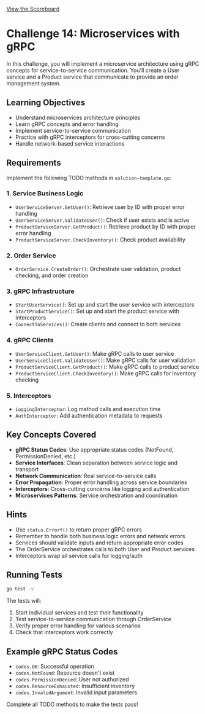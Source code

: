 [View the Scoreboard](SCOREBOARD.md)

# Challenge 14: Microservices with gRPC

In this challenge, you will implement a microservice architecture using gRPC concepts for service-to-service communication. You'll create a User service and a Product service that communicate to provide an order management system.

## Learning Objectives

- Understand microservices architecture principles
- Learn gRPC concepts and error handling
- Implement service-to-service communication
- Practice with gRPC interceptors for cross-cutting concerns
- Handle network-based service interactions

## Requirements

Implement the following TODO methods in `solution-template.go`:

### 1. Service Business Logic
- `UserServiceServer.GetUser()`: Retrieve user by ID with proper error handling
- `UserServiceServer.ValidateUser()`: Check if user exists and is active
- `ProductServiceServer.GetProduct()`: Retrieve product by ID with proper error handling  
- `ProductServiceServer.CheckInventory()`: Check product availability

### 2. Order Service
- `OrderService.CreateOrder()`: Orchestrate user validation, product checking, and order creation

### 3. gRPC Infrastructure
- `StartUserService()`: Set up and start the user service with interceptors
- `StartProductService()`: Set up and start the product service with interceptors
- `ConnectToServices()`: Create clients and connect to both services

### 4. gRPC Clients
- `UserServiceClient.GetUser()`: Make gRPC calls to user service
- `UserServiceClient.ValidateUser()`: Make gRPC calls for user validation
- `ProductServiceClient.GetProduct()`: Make gRPC calls to product service
- `ProductServiceClient.CheckInventory()`: Make gRPC calls for inventory checking

### 5. Interceptors
- `LoggingInterceptor`: Log method calls and execution time
- `AuthInterceptor`: Add authentication metadata to requests

## Key Concepts Covered

- **gRPC Status Codes**: Use appropriate status codes (NotFound, PermissionDenied, etc.)
- **Service Interfaces**: Clean separation between service logic and transport
- **Network Communication**: Real service-to-service calls
- **Error Propagation**: Proper error handling across service boundaries
- **Interceptors**: Cross-cutting concerns like logging and authentication
- **Microservices Patterns**: Service orchestration and coordination

## Hints

- Use `status.Errorf()` to return proper gRPC errors
- Remember to handle both business logic errors and network errors
- Services should validate inputs and return appropriate error codes
- The OrderService orchestrates calls to both User and Product services
- Interceptors wrap all service calls for logging/auth

## Running Tests

```bash
go test -v
```

The tests will:
1. Start individual services and test their functionality
2. Test service-to-service communication through OrderService
3. Verify proper error handling for various scenarios
4. Check that interceptors work correctly

## Example gRPC Status Codes

- `codes.OK`: Successful operation
- `codes.NotFound`: Resource doesn't exist
- `codes.PermissionDenied`: User not authorized
- `codes.ResourceExhausted`: Insufficient inventory
- `codes.InvalidArgument`: Invalid input parameters

Complete all TODO methods to make the tests pass! 